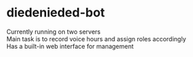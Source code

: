 # diedenieded-bot
Currently running on two servers\
Main task is to record voice hours and assign roles accordingly\
Has a built-in web interface for management
